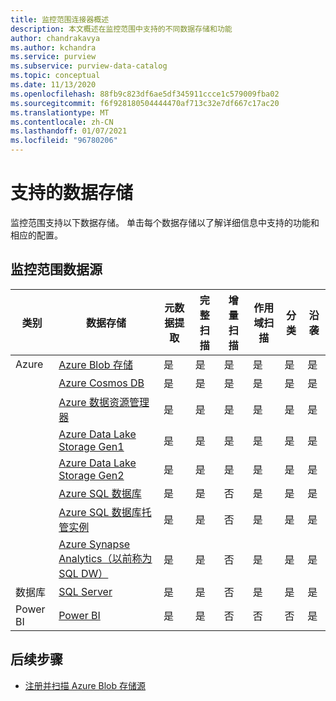 ```yaml
---
title: 监控范围连接器概述
description: 本文概述在监控范围中支持的不同数据存储和功能
author: chandrakavya
ms.author: kchandra
ms.service: purview
ms.subservice: purview-data-catalog
ms.topic: conceptual
ms.date: 11/13/2020
ms.openlocfilehash: 88fb9c823df6ae5df345911ccce1c579009fba02
ms.sourcegitcommit: f6f928180504444470af713c32e7df667c17ac20
ms.translationtype: MT
ms.contentlocale: zh-CN
ms.lasthandoff: 01/07/2021
ms.locfileid: "96780206"
---
```

# <a name="supported-data-stores"></a>支持的数据存储

监控范围支持以下数据存储。 单击每个数据存储以了解详细信息中支持的功能和相应的配置。

## <a name="purview-data-sources"></a>监控范围数据源

|**类别**|  **数据存储**  |**元数据提取**|**完整扫描**|**增量扫描**|**作用域扫描**|**分类**|**沿袭**|
|---|---|---|---|---|---|---|---|
| Azure | [Azure Blob 存储](register-scan-azure-blob-storage-source.md)| 是| 是| 是| 是| 是| 是|
||[Azure Cosmos DB](register-scan-azure-cosmos-database.md)|是| 是| 是| 是| 是| 是|
||[Azure 数据资源管理器](register-scan-azure-data-explorer.md)|是| 是| 是| 是| 是| 是|
||[Azure Data Lake Storage Gen1](register-scan-adls-gen1.md)|是| 是| 是| 是| 是| 是|
||[Azure Data Lake Storage Gen2](register-scan-adls-gen2.md)|是| 是| 是| 是| 是| 是|
||[Azure SQL 数据库](register-scan-azure-sql-database.md)|是| 是| 否| 是| 是| 是|
||[Azure SQL 数据库托管实例](register-scan-azure-sql-database-managed-instance.md)|是| 是| 否| 是| 是| 是|
||[Azure Synapse Analytics（以前称为 SQL DW）](register-scan-azure-synapse-analytics.md)|是| 是| 否| 是| 是| 是|
|数据库|[SQL Server](register-scan-on-premises-sql-server.md)|是| 是| 否| 是| 是| 是|
|Power BI|[Power BI](register-scan-power-bi-tenant.md)|是| 是| 否| 否| 否| 是|

## <a name="next-steps"></a>后续步骤

- [注册并扫描 Azure Blob 存储源](register-scan-azure-blob-storage-source.md)